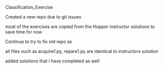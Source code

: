 Classification_Exercise 

Created a new repo due to git issues 

most of the exercises are copied from the Hopper instructor solutions to save time for now 

Continue to try to fix old repo as 

all files such as acquire1.py, repare1.py are identical to instructors solution 

added solutions that i have completed as well 

